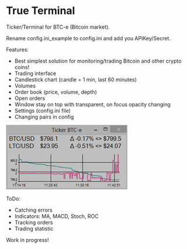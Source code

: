 True Terminal
===========
Ticker/Terminal for BTC-e (Bitcoin market).

Rename config.ini_example to config.ini and add you APIKey/Secret.

Features:
- Best simplest solution for monitoring/trading Bitcoin and other crypto coins!
- Trading interface
- Candlestick chart (candle = 1 min, last 60 minutes)
- Volumes
- Order book (price, volume, depth)
- Open orders
- Window stay on top with transparent, on focus opacity changing
- Settings (config.ini file)
- Changing pairs in config

![Alt text](Screenshot.png "Screenshot")

ToDo:
- Catching errors
- Indicators: MA, MACD, Stoch, ROC
- Tracking orders
- Trading statistic

Work in progress!
